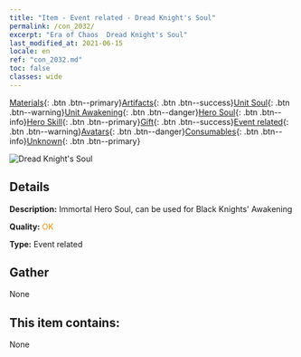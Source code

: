 ```yaml
---
title: "Item - Event related - Dread Knight's Soul"
permalink: /con_2032/
excerpt: "Era of Chaos  Dread Knight's Soul"
last_modified_at: 2021-06-15
locale: en
ref: "con_2032.md"
toc: false
classes: wide
---
```

 [Materials](/Items/){: .btn .btn--primary}[Artifacts](/Items/Artifacts/){: .btn .btn--success}[Unit Soul](/Items/UnitSoul/){: .btn .btn--warning}[Unit Awakening](/Items/UnitAwakening/){: .btn .btn--danger}[Hero Soul](/Items/HeroSoul/){: .btn .btn--info}[Hero Skill](/Items/HeroSkill/){: .btn .btn--primary}[Gift](/Items/Gift/){: .btn .btn--success}[Event related](/Items/Events/){: .btn .btn--warning}[Avatars](/Items/Avatars/){: .btn .btn--danger}[Consumables](/Items/Consumables/){: .btn .btn--info}[Unknown](/Items/Unknown/){: .btn .btn--primary}

 ![Dread Knight's Soul](/images/t/juexing_306.jpg)

## Details
 **Description:** Immortal Hero Soul, can be used for Black Knights' Awakening

 **Quality:** <span style="color: #FF8C00">OK</span>

 **Type:** Event related

## Gather

  None

## This item contains:

  None

